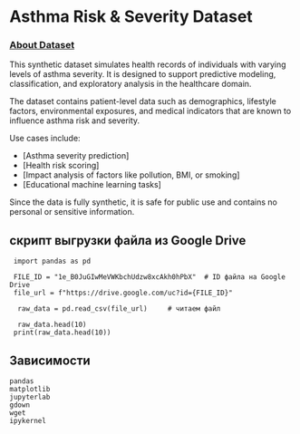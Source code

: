 # Asthma Risk & Severity Dataset

   ### [About Dataset](https://drive.google.com/file/d/1e_B0JuGIwMeVWKbchUdzw8xcAkh0hPbX/view?usp=drive_link)
   This synthetic dataset simulates health records of individuals with varying levels of asthma severity. It is designed to support predictive modeling, classification, and exploratory analysis in the healthcare domain.

The dataset contains patient-level data such as demographics, lifestyle factors, environmental exposures, and medical indicators that are known to influence asthma risk and severity.

Use cases include:

- [Asthma severity prediction]
- [Health risk scoring]
- [Impact analysis of factors like pollution, BMI, or smoking]
- [Educational machine learning tasks]


Since the data is fully synthetic, it is safe for public use and contains no personal or sensitive information.
## скрипт выгрузки файла из Google Drive 

     import pandas as pd

     FILE_ID = "1e_B0JuGIwMeVWKbchUdzw8xcAkh0hPbX"  # ID файла на Google Drive
     file_url = f"https://drive.google.com/uc?id={FILE_ID}"

      raw_data = pd.read_csv(file_url)     # читаем файл

      raw_data.head(10) 
     print(raw_data.head(10))
## Зависимости 
    pandas
    matplotlib
    jupyterlab
    gdown
    wget
    ipykernel
